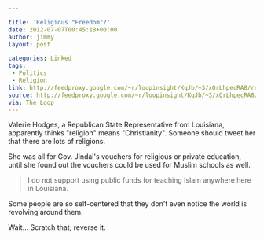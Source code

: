 ```yaml
---

title: 'Religious "Freedom"?'
date: 2012-07-07T00:45:18+00:00
author: jimmy
layout: post

categories: Linked
tags: 
 - Politics
 - Religion
link: http://feedproxy.google.com/~r/loopinsight/KqJb/~3/xQrLhpecRA8/republican-horrified-to-discover-that-christianity-is-not-the-only-religion 
source: http://feedproxy.google.com/~r/loopinsight/KqJb/~3/xQrLhpecRA8/republican-horrified-to-discover-that-christianity-is-not-the-only-religion
via: The Loop 
---
```


Valerie Hodges, a Republican State Representative from Louisiana, apparently thinks "religion" means "Christianity". Someone should tweet her that there are lots of religions.
  
She was all for Gov. Jindal's vouchers for religious or private education, until she found out the vouchers could be used for Muslim schools as well.
  
>I do not support using public funds for teaching Islam anywhere here in Louisiana.
    
Some people are so self-centered that they don't even notice the world is revolving around them.
  
  
Wait... Scratch that, reverse it.
